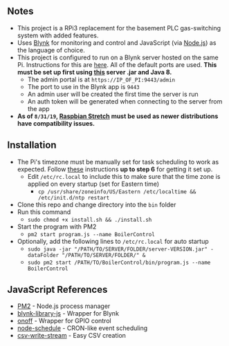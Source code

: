 ## Notes
- This project is a RPi3 replacement for the basement PLC gas-switching system with added features.
- Uses [Blynk](http://www.blynk.cc/) for monitoring and control and JavaScript (via [Node.js](https://nodejs.org/en/)) as the language of choice.
- This project is configured to run on a Blynk server hosted on the same Pi. Instructions for this are [here](https://github.com/blynkkk/blynk-server#blynk-server). All of the default ports are used. __This must be set up first using [this](https://github.com/blynkkk/blynk-server/releases/download/v0.30.3/server-0.30.3-java8.jar) server .jar and Java 8.__
	- The admin portal is at `https://IP_OF_PI:9443/admin`
	- The port to use in the Blynk app is `9443`
	- An admin user will be created the first time the server is run
	- An auth token will be generated when connecting to the server from the app
- __As of `8/31/19`, [Raspbian Stretch](https://downloads.raspberrypi.org/raspbian/images/raspbian-2019-04-09/2019-04-08-raspbian-stretch.zip) must be used as newer distributions have compatibility issues.__

## Installation
- The Pi's timezone must be manually set for task scheduling to work as expected. Follow [these](https://victorhurdugaci.com/raspberry-pi-sync-date-and-time) instructions __up to step 6__ for getting it set up.
 	- Edit `/etc/rc.local` to include this to make sure that the time zone is applied on every startup (set for Eastern time)
		- `cp /usr/share/zoneinfo/US/Eastern /etc/localtime && /etc/init.d/ntp restart`
- Clone this repo and change directory into the `bin` folder
- Run this command
	- `sudo chmod +x install.sh && ./install.sh`
- Start the program with PM2
	- `pm2 start program.js --name BoilerControl`
- Optionally, add the following lines to `/etc/rc.local` for auto startup
	- `sudo java -jar "/PATH/TO/SERVER/FOLDER/server-VERSION.jar" -dataFolder "/PATH/TO/SERVER/FOLDER/" &`
	- `sudo pm2 start /PATH/TO/BoilerControl/bin/program.js --name BoilerControl`

## JavaScript References
- [PM2](https://github.com/Unitech/pm2) - Node.js process manager
- [blynk-library-js](https://github.com/vshymanskyy/blynk-library-js) - Wrapper for Blynk
- [onoff](https://github.com/fivdi/onoff) - Wrapper for GPIO control
- [node-schedule](https://github.com/node-schedule/node-schedule) - CRON-like event scheduling
- [csv-write-stream](https://github.com/maxogden/csv-write-stream) - Easy CSV creation
